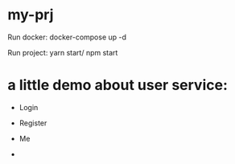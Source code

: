 # my-prj
Run docker: docker-compose up -d

Run project: yarn start/ npm start

# a little demo about user service:

+ Login

+ Register

+ Me

+ 
